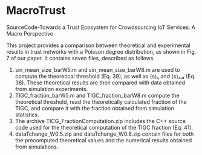 # MacroTrust
SourceCode-Towards a Trust Ecosystem for Crowdsourcing IoT Services: A Macro Perspective

This project provides a comparison between theoretical and experimental results in trust networks with a Poisson degree distribution, as shown in Fig. 7 of our paper. It contains seven files, described as follows. 
1. sin_mean_size_barW5.m and sin_mean_size_barW8.m are used to compute the theoretical threshold (Eq. 39), as well as ⟨s⟩ₙ and ⟨s⟩ₒᵤₜ (Eq. 38). These theoretical results are then compared with data obtained from simulation experiments.
2. TIGC_fraction_barW5.m and TIGC_fraction_barW8.m compute the theoretical threshold, read the theoretically calculated fraction of the TIGC, and compare it with the fraction obtained from simulation statistics.
3. The archive TICG_FractionComputation.zip includes the C++ source code used for the theoretical computation of the TIGC fraction (Eq. 41).
4. dataTchange_W0.5.zip and dataTchange_W0.8.zip contain files for both the precomputed theoretical values and the numerical results obtained from simulations.
